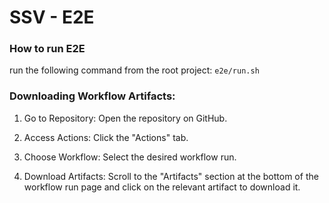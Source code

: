 # SSV - E2E

### How to run E2E
run the following command from the root project: `e2e/run.sh`

### Downloading Workflow Artifacts:
1. Go to Repository: Open the repository on GitHub.

2. Access Actions: Click the "Actions" tab.

3. Choose Workflow: Select the desired workflow run.

4. Download Artifacts: Scroll to the "Artifacts" section at the bottom of the workflow run page and click on the relevant artifact to download it.

